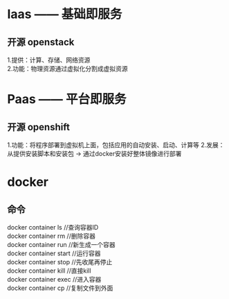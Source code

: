 # Iaas —— 基础即服务
## 开源 openstack  
1.提供：计算、存储、网络资源  
2.功能：物理资源通过虚拟化分割成虚拟资源  

# Paas —— 平台即服务  
## 开源 openshift
1.功能：将程序部署到虚拟机上面，包括应用的自动安装、启动、计算等
2.发展：从提供安装脚本和安装包 -> 通过docker安装好整体镜像进行部署

# docker
## 命令
docker container ls //查询容器ID  
docker container rm  //删除容器  
docker container run  //新生成一个容器  
docker container start  //运行容器  
docker container stop //先收尾再停止  
docker container kill  //直接kill  
docker container exec //进入容器  
docker container cp //复制文件到外面  
